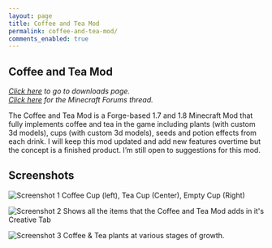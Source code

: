 ```yaml
---
layout: page
title: Coffee and Tea Mod
permalink: coffee-and-tea-mod/
comments_enabled: true
---
```


## Coffee and Tea Mod
*[Click here](https://www.curseforge.com/minecraft/mc-mods/richards-coffee-tea-mod/files) to go to downloads page.*<br />
*[Click here](http://www.minecraftforum.net/forums/mapping-and-modding/minecraft-mods/2139261-richards-coffee-and-tea-mod) for the Minecraft Forums thread.*

The Coffee and Tea Mod is a Forge-based 1.7 and 1.8 Minecraft Mod that fully implements coffee and tea in the game including plants (with custom 3d models), cups (with custom 3d models), seeds and potion effects from each drink. I will keep this mod updated and add new features overtime but the concept is a finished product. I’m still open to suggestions for this mod.

## Screenshots
![Screenshot 1](http://i.imgur.com/m3tdv2y.png) Coffee Cup (left), Tea Cup (Center), Empty Cup (Right)

![Screenshot 2](http://i.imgur.com/hZFu44I.png) Shows all the items that the Coffee and Tea Mod adds in it's Creative Tab

![Screenshot 3](http://i.imgur.com/4gNCH01.png) Coffee & Tea plants at various stages of growth.
